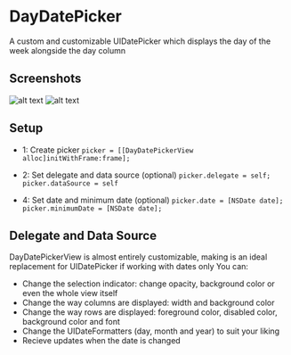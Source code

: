 # DayDatePicker
A custom and customizable UIDatePicker which displays the day of the week alongside the day column

Screenshots
--------------
![alt text](https://github.com/hughbe/DayDatePicker/blob/master/resources/1.png "Screenshot 1")
![alt text](https://github.com/hughbe/DayDatePicker/blob/master/resources/2.png "Screenshot 2")

Setup
--------------
- 1: Create picker
	`picker = [[DayDatePickerView alloc]initWithFrame:frame];`
- 2: Set delegate and data source (optional)
	`picker.delegate = self;`
	`picker.dataSource = self`

- 4: Set date and minimum date (optional)
	`picker.date = [NSDate date];`
	`picker.minimumDate = [NSDate date];`

Delegate and Data Source
--------------
DayDatePickerView is almost entirely customizable, making is an ideal replacement for UIDatePicker if working with dates only
You can:

- Change the selection indicator: change opacity, background color or even the whole view itself
- Change the way columns are displayed: width and background color
- Change the way rows are displayed: foreground color, disabled color, background color and font
- Change the UIDateFormatters (day, month and year) to suit your liking
- Recieve updates when the date is changed
